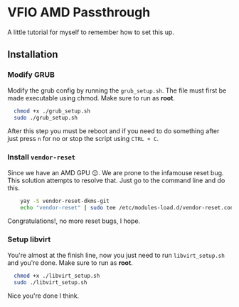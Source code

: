 # VFIO AMD Passthrough

A little tutorial for myself to remember how to set this up.

## Installation

### Modify GRUB

Modify the grub config by running the `grub_setup.sh`. The file must first be made executable using chmod. Make sure to run as **root**.

```bash
  chmod +x ./grub_setup.sh
  sudo ./grub_setup.sh
```

After this step you must be reboot and if you need to do something after just press `n` for no or stop the script using `CTRL + C`.

### Install `vendor-reset`

Since we have an AMD GPU 😔. We are prone to the infamouse reset bug. This solution attempts to resolve that. Just go to the command line and do this.

```bash
    yay -S vendor-reset-dkms-git
    echo "vendor-reset" | sudo tee /etc/modules-load.d/vendor-reset.conf
```

Congratulations!, no more reset bugs, I hope.

### Setup libvirt

You're almost at the finish line, now you just need to run `libvirt_setup.sh` and you're done. Make sure to run as **root**.

```bash
  chmod +x ./libvirt_setup.sh
  sudo ./libvirt_setup.sh
```

Nice you're done I think.
